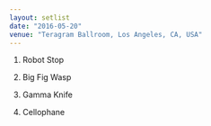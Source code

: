 ```yaml
---
layout: setlist
date: "2016-05-20"
venue: "Teragram Ballroom, Los Angeles, CA, USA"
---
```


 1. Robot Stop

 2. Big Fig Wasp

 3. Gamma Knife

 4. Cellophane


